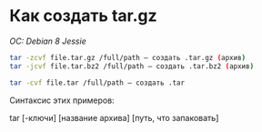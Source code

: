 # Как создать tar.gz
*OC: Debian 8 Jessie*


```bash
tar -zcvf file.tar.gz /full/path — создать .tar.gz (архив)
tar -jcvf file.tar.bz2 /full/path — создать .tar.bz2 (архив)

tar -cvf file.tar /full/path — создать .tar
```

Синтаксис этих примеров:

tar [-ключи] [название архива] [путь, что запаковать]